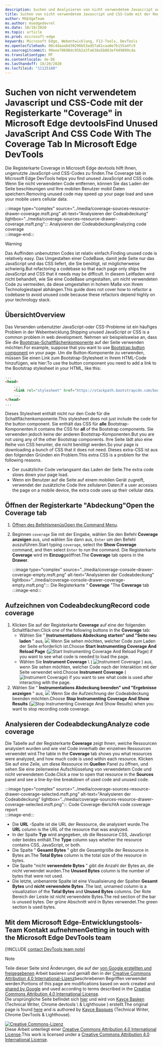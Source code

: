 ```yaml
---
description: Suchen und Analysieren von nicht verwendetem Javascript und CSS-Code in Microsoft Edge devtools
title: Suchen von nicht verwendetem Javascript und CSS-Code mit der Registerkarte "Coverage" in Microsoft Edge devtools
author: MSEdgeTeam
ms.author: msedgedevrel
ms.date: 10/19/2020
ms.topic: article
ms.prod: microsoft-edge
keywords: Microsoft Edge, Webentwicklung, F12-Tools, DevTools
ms.openlocfilehash: 08c4daaabd30296b53ad57a81caa0e7b155a4fc9
ms.sourcegitcommit: 99eee78698dc95b2a3fa638a5b063ef449899cda
ms.translationtype: MT
ms.contentlocale: de-DE
ms.lasthandoff: 10/20/2020
ms.locfileid: "11125188"
---
```

<!-- Copyright Kayce Basques 

   Licensed under the Apache License, Version 2.0 (the "License");
   you may not use this file except in compliance with the License.
   You may obtain a copy of the License at

       https://www.apache.org/licenses/LICENSE-2.0

   Unless required by applicable law or agreed to in writing, software
   distributed under the License is distributed on an "AS IS" BASIS,
   WITHOUT WARRANTIES OR CONDITIONS OF ANY KIND, either express or implied.
   See the License for the specific language governing permissions and
   limitations under the License.  -->

# <span data-ttu-id="947a9-104">Suchen von nicht verwendetem Javascript und CSS-Code mit der Registerkarte "Coverage" in Microsoft Edge devtools</span><span class="sxs-lookup"><span data-stu-id="947a9-104">Find Unused JavaScript And CSS Code With The Coverage Tab In Microsoft Edge DevTools</span></span>  

<span data-ttu-id="947a9-105">Die Registerkarte Coverage in Microsoft Edge devtools hilft Ihnen, ungenutzte JavaScript-und CSS-Codes zu finden.</span><span class="sxs-lookup"><span data-stu-id="947a9-105">The Coverage tab in Microsoft Edge DevTools helps you find unused JavaScript and CSS code.</span></span>  <span data-ttu-id="947a9-106">Wenn Sie nicht verwendeten Code entfernen, können Sie das Laden der Seite beschleunigen und Ihre mobilen Benutzer mobil Daten speichern.</span><span class="sxs-lookup"><span data-stu-id="947a9-106">Removing unused code may speed up your page load and save your mobile users cellular data.</span></span>  

:::image type="complex" source="../media/coverage-sources-resource-drawer-coverage.msft.png" alt-text="Analysieren der Codeabdeckung" lightbox="../media/coverage-sources-resource-drawer-coverage.msft.png":::
   <span data-ttu-id="947a9-108">Analysieren der Codeabdeckung</span><span class="sxs-lookup"><span data-stu-id="947a9-108">Analyzing code coverage</span></span>  
:::image-end:::  

> [!WARNING]
> <span data-ttu-id="947a9-109">Das Auffinden unbenutzten Codes ist relativ einfach.</span><span class="sxs-lookup"><span data-stu-id="947a9-109">Finding unused code is relatively easy.</span></span>  <span data-ttu-id="947a9-110">Das Umgestalten einer CodeBase, damit jede Seite nur das JavaScript und das CSS liefert, die Sie benötigt, ist möglicherweise schwierig.</span><span class="sxs-lookup"><span data-stu-id="947a9-110">But refactoring a codebase so that each page only ships the JavaScript and CSS that it needs may be difficult.</span></span>  <span data-ttu-id="947a9-111">In diesem Leitfaden wird nicht behandelt, wie Sie eine CodeBase umgestalten, um nicht verwendeten Code zu vermeiden, da diese umgestalten in hohem Maße von Ihrem Technologiestapel abhängen.</span><span class="sxs-lookup"><span data-stu-id="947a9-111">This guide does not cover how to refactor a codebase to avoid unused code because these refactors depend highly on your technology stack.</span></span>  

## <span data-ttu-id="947a9-112">Übersicht</span><span class="sxs-lookup"><span data-stu-id="947a9-112">Overview</span></span>  

<span data-ttu-id="947a9-113">Das Versenden unbenutzter JavaScript-oder CSS-Probleme ist ein häufiges Problem in der Webentwicklung.</span><span class="sxs-lookup"><span data-stu-id="947a9-113">Shipping unused JavaScript or CSS is a common problem in web development.</span></span>  <span data-ttu-id="947a9-114">Nehmen wir beispielsweise an, dass Sie die [Bootstrap-Schaltflächenkomponente][BootstrapButtons] auf der Seite verwenden möchten.</span><span class="sxs-lookup"><span data-stu-id="947a9-114">For example, suppose that you want to use [Bootstrap button component][BootstrapButtons] on your page.</span></span>  <span data-ttu-id="947a9-115">Um die Button-Komponente zu verwenden, müssen Sie einen Link zum Bootstrap-Stylesheet in Ihrem HTML-Code hinzufügen, wie hier:</span><span class="sxs-lookup"><span data-stu-id="947a9-115">To use the button component you need to add a link to the Bootstrap stylesheet in your HTML, like this:</span></span>  

```html
...
<head>
    ...
    <link rel="stylesheet" href="https://stackpath.bootstrapcdn.com/bootstrap/4.3.1/css/bootstrap.min.css" integrity="sha384-ggOyR0iXCbMQv3Xipma34MD+dH/1fQ784/j6cY/iJTQUOhcWr7x9JvoRxT2MZw1T" crossorigin="anonymous">
    ...
</head>
...
```  

<span data-ttu-id="947a9-116">Dieses Stylesheet enthält nicht nur den Code für die Schaltflächenkomponente.</span><span class="sxs-lookup"><span data-stu-id="947a9-116">This stylesheet does not just include the code for the button component.</span></span>  <span data-ttu-id="947a9-117">Sie enthält das CSS für **alle** Bootstrap-Komponenten.</span><span class="sxs-lookup"><span data-stu-id="947a9-117">It contains the CSS for **all** of the Bootstrap components.</span></span>  <span data-ttu-id="947a9-118">Sie verwenden jedoch keine der anderen Bootstrap-Komponenten.</span><span class="sxs-lookup"><span data-stu-id="947a9-118">But you are not using any of the other Bootstrap components.</span></span>  <span data-ttu-id="947a9-119">Ihre Seite lädt also eine Reihe von CSS herunter, die nicht benötigt werden.</span><span class="sxs-lookup"><span data-stu-id="947a9-119">So your page is downloading a bunch of CSS that it does not need.</span></span>  <span data-ttu-id="947a9-120">Dieses extra-CSS ist aus den folgenden Gründen ein Problem.</span><span class="sxs-lookup"><span data-stu-id="947a9-120">This extra CSS is a problem for the following reasons.</span></span>  

*   <span data-ttu-id="947a9-121">Der zusätzliche Code verlangsamt das Laden der Seite.</span><span class="sxs-lookup"><span data-stu-id="947a9-121">The extra code slows down your page load.</span></span>  <!--See [Render-Blocking CSS][render].  -->  
*   <span data-ttu-id="947a9-122">Wenn ein Benutzer auf die Seite auf einem mobilen Gerät zugreift, verwendet der zusätzliche Code Ihre zellularen Daten.</span><span class="sxs-lookup"><span data-stu-id="947a9-122">If a user accesses the page on a mobile device, the extra code uses up their cellular data.</span></span>  
    
<!--[render]: /web/fundamentals/performance/critical-rendering-path/render-blocking-css  -->  

## <span data-ttu-id="947a9-123">Öffnen der Registerkarte "Abdeckung"</span><span class="sxs-lookup"><span data-stu-id="947a9-123">Open the Coverage tab</span></span>  

1.  <span data-ttu-id="947a9-124">[Öffnen des Befehlsmenüs][DevToolsCommandMenu]</span><span class="sxs-lookup"><span data-stu-id="947a9-124">[Open the Command Menu][DevToolsCommandMenu].</span></span>  
1.  <span data-ttu-id="947a9-125">Beginnen `coverage` Sie mit der Eingabe, wählen Sie den Befehl **Coverage anzeigen** aus, und wählen Sie dann aus, `Enter` um den Befehl auszuführen.</span><span class="sxs-lookup"><span data-stu-id="947a9-125">Start typing `coverage`, select the **Show Coverage** command, and then select `Enter` to run the command.</span></span>  <span data-ttu-id="947a9-126">Die Registerkarte **Coverage** wird im **Einzug**geöffnet.</span><span class="sxs-lookup"><span data-stu-id="947a9-126">The **Coverage** tab opens in the **Drawer**.</span></span>  

    :::image type="complex" source="../media/coverage-console-drawer-coverage-empty.msft.png" alt-text="Analysieren der Codeabdeckung" lightbox="../media/coverage-console-drawer-coverage-empty.msft.png":::
       <span data-ttu-id="947a9-128">Die Registerkarte " **Coverage** "</span><span class="sxs-lookup"><span data-stu-id="947a9-128">The **Coverage** tab</span></span>  
    :::image-end:::  
    
## <span data-ttu-id="947a9-129">Aufzeichnen von Codeabdeckung</span><span class="sxs-lookup"><span data-stu-id="947a9-129">Record code coverage</span></span>  

1.  <span data-ttu-id="947a9-130">Klicken Sie auf der Registerkarte **Coverage** auf eine der folgenden Schaltflächen:</span><span class="sxs-lookup"><span data-stu-id="947a9-130">Click one of the following buttons in the **Coverage** tab:</span></span>  
    *   <span data-ttu-id="947a9-131">Wählen Sie " **Instrumentations Abdeckung starten" und "Seite neu laden** " aus, ![ ][ImageReloadIcon] Wenn Sie sehen möchten, welcher Code zum Laden der Seite erforderlich ist.</span><span class="sxs-lookup"><span data-stu-id="947a9-131">Choose **Start Instrumenting Coverage And Reload Page** \(![Start Instrumenting Coverage And Reload Page][ImageReloadIcon]\) if you want to see what code is needed to load the page.</span></span>  
    *   <span data-ttu-id="947a9-132">Wählen Sie **Instrument Coverage** \ ( ![ Instrument Coverage ][ImageRecordIcon] \) aus, wenn Sie sehen möchten, welcher Code nach der Interaktion mit der Seite verwendet wird.</span><span class="sxs-lookup"><span data-stu-id="947a9-132">Choose **Instrument Coverage** \(![Instrument Coverage][ImageRecordIcon]\) if you want to see what code is used after interacting with the page.</span></span>  
1.  <span data-ttu-id="947a9-133">Wählen Sie " **Instrumentations Abdeckung beenden" und "Ergebnisse anzeigen** " aus, ![ ][ImageStopIcon] Wenn Sie die Aufzeichnung der Codeabdeckung beenden möchten.</span><span class="sxs-lookup"><span data-stu-id="947a9-133">Choose **Stop Instrumenting Coverage And Show Results** \(![Stop Instrumenting Coverage And Show Results][ImageStopIcon]\) when you want to stop recording code coverage.</span></span>  
    
## <span data-ttu-id="947a9-134">Analysieren der Codeabdeckung</span><span class="sxs-lookup"><span data-stu-id="947a9-134">Analyze code coverage</span></span>  

<span data-ttu-id="947a9-135">Die Tabelle auf der Registerkarte **Coverage** zeigt Ihnen, welche Ressourcen analysiert wurden und wie viel Code innerhalb der einzelnen Ressourcen verwendet wird.</span><span class="sxs-lookup"><span data-stu-id="947a9-135">The table in the **Coverage** tab shows you what resources were analyzed, and how much code is used within each resource.</span></span>  <span data-ttu-id="947a9-136">Klicken Sie auf eine Zeile, um diese Ressource im **Quellen** Panel zu öffnen, und sehen Sie eine zeilenweise Aufschlüsselung von verwendetem Code und nicht verwendetem Code.</span><span class="sxs-lookup"><span data-stu-id="947a9-136">Click a row to open that resource in the **Sources** panel and see a line-by-line breakdown of used code and unused code.</span></span>  

:::image type="complex" source="../media/coverage-sources-resource-drawer-coverage-selected.msft.png" alt-text="Analysieren der Codeabdeckung" lightbox="../media/coverage-sources-resource-drawer-coverage-selected.msft.png":::
   <span data-ttu-id="947a9-138">Code Coverage-Bericht</span><span class="sxs-lookup"><span data-stu-id="947a9-138">A code coverage report</span></span>  
:::image-end:::  

*   <span data-ttu-id="947a9-139">Die **URL** -Spalte ist die URL der Ressource, die analysiert wurde.</span><span class="sxs-lookup"><span data-stu-id="947a9-139">The **URL** column is the URL of the resource that was analyzed.</span></span>  
*   <span data-ttu-id="947a9-140">In der Spalte **Typ** wird angegeben, ob die Ressource CSS, JavaScript oder beides enthält.</span><span class="sxs-lookup"><span data-stu-id="947a9-140">The **Type** column says whether the resource contains CSS, JavaScript, or both.</span></span>  
*   <span data-ttu-id="947a9-141">Die Spalte " **Gesamt Bytes** " gibt die Gesamtgröße der Ressource in Bytes an.</span><span class="sxs-lookup"><span data-stu-id="947a9-141">The **Total Bytes** column is the total size of the resource in bytes.</span></span>  
*   <span data-ttu-id="947a9-142">Die Spalte "nicht **verwendete Bytes** " gibt die Anzahl der Bytes an, die nicht verwendet wurden.</span><span class="sxs-lookup"><span data-stu-id="947a9-142">The **Unused Bytes** column is the number of bytes that were not used.</span></span>  
*   <span data-ttu-id="947a9-143">Die letzte, unbenannte Spalte ist eine Visualisierung der Spalten **Gesamt Bytes** und **nicht verwendete Bytes** .</span><span class="sxs-lookup"><span data-stu-id="947a9-143">The last, unnamed column is a visualization of the **Total Bytes** and **Unused Bytes** columns.</span></span>  <span data-ttu-id="947a9-144">Der Rote Bereich der Leiste ist nicht verwendete Bytes.</span><span class="sxs-lookup"><span data-stu-id="947a9-144">The red section of the bar is unused bytes.</span></span>  <span data-ttu-id="947a9-145">Der grüne Abschnitt wird in Bytes verwendet.</span><span class="sxs-lookup"><span data-stu-id="947a9-145">The green section is used bytes.</span></span>  
    
## <span data-ttu-id="947a9-146">Mit dem Microsoft Edge-Entwicklungstools-Team Kontakt aufnehmen</span><span class="sxs-lookup"><span data-stu-id="947a9-146">Getting in touch with the Microsoft Edge DevTools team</span></span>  

[!INCLUDE [contact DevTools team note](../includes/contact-devtools-team-note.md)]  

<!-- image links -->  

[ImageReloadIcon]: ../media/reload-icon.msft.png  
[ImageRecordIcon]: ../media/record-icon.msft.png  
[ImageStopIcon]: ../media/stop-icon.msft.png  

<!-- links -->  

[DevToolsCommandMenu]: ../command-menu/index.md "Ausführen von Befehlen mit dem Befehlsmenü von Microsoft Edge devtools | Microsoft docs"  

[BootstrapButtons]: https://getbootstrap.com/docs/4.3/components/buttons "Schaltflächen – Bootstrap"  

> [!NOTE]
> <span data-ttu-id="947a9-149">Teile dieser Seite sind Änderungen, die auf der [von Google erstellten und freigegebenen][GoogleSitePolicies] Arbeit basieren und gemäß den in der [Creative Commons Attribution 4,0 International-Lizenz][CCA4IL]beschriebenen Begriffen verwendet werden.</span><span class="sxs-lookup"><span data-stu-id="947a9-149">Portions of this page are modifications based on work created and [shared by Google][GoogleSitePolicies] and used according to terms described in the [Creative Commons Attribution 4.0 International License][CCA4IL].</span></span>  
> <span data-ttu-id="947a9-150">Die ursprüngliche Seite befindet sich [hier](https://developers.google.com/web/tools/chrome-devtools/coverage/index) und wird von [Kayce Basken][KayceBasques] (Technical Writer, Chrome devtools \ & Lighthouse \) erstellt.</span><span class="sxs-lookup"><span data-stu-id="947a9-150">The original page is found [here](https://developers.google.com/web/tools/chrome-devtools/coverage/index) and is authored by [Kayce Basques][KayceBasques] \(Technical Writer, Chrome DevTools \& Lighthouse\).</span></span>  

[![Creative Commons-Lizenz][CCby4Image]][CCA4IL]  
<span data-ttu-id="947a9-152">Diese Arbeit unterliegt einer [Creative Commons Attribution 4.0 International License][CCA4IL].</span><span class="sxs-lookup"><span data-stu-id="947a9-152">This work is licensed under a [Creative Commons Attribution 4.0 International License][CCA4IL].</span></span>  

[CCA4IL]: https://creativecommons.org/licenses/by/4.0  
[CCby4Image]: https://i.creativecommons.org/l/by/4.0/88x31.png  
[GoogleSitePolicies]: https://developers.google.com/terms/site-policies  
[KayceBasques]: https://developers.google.com/web/resources/contributors/kaycebasques  
